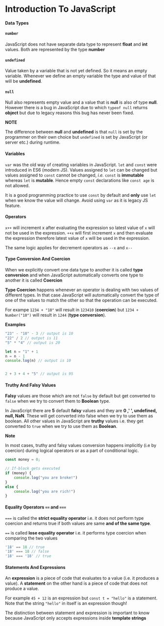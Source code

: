 # Introduction To JavaScript

#### Data Types

#### `number`

JavaScript does not have separate data type to represent **float** and **int** values. Both are represented by the type **number**

#### `undefined`

Value taken by a variable that is not yet defined. So it means an empty variable.  Whenever we define an empty variable the type and value of that will be **undefined**.

#### `null`

Null also represents empty value and a value that is **null** is also of type **null**. However there is a bug in JavaScript due to which `typeof null` returns **object** but due to legacy reasons this bug has never been fixed.

**NOTE**

The difference between **null** and **undefined** is that `null` is set by the programmer on their own choice but `undefined` is set by JavaScript (or server etc.) during runtime.



#### Variables

`var` was the old way of creating variables in JavaScript. `let` and `const` were introduced in ES6 (modern JS). Values assigned to `let` can be changed but values assigned to `const` cannot be changed, *i.e.* `const` is **immutable** whereas `let` is **mutable**. Hence empty `const` declarations like `const age` is not allowed.

It is a good programming practice to use `const` by default and **only** use `let` when we know the value will change. Avoid using `var` as it is legacy JS feature. 



#### Operators

`x++` will increment x after evaluating the expression so latest value of `x` will not be used in the expression. `++x` will first increment `x` and then evaluate the expression therefore latest value of `x` will be used in the expression.

The same logic applies for decrement operators as `--x` and `x--` 



#### Type Conversion And Coercion

When we explicitly convert one data type to another it is called **type conversion** and when JavaScript automatically converts one type to another it is called **Coercion**

**Type Coercion** happens whenever an operator is dealing with two values of different types. In that case JavaScript will automatically convert  the type of one of the values to match the other so that the operation can be executed.

For exampe `1234 + "10"` will result in `123410`  (**coercion**) but `1234 + Number("10")` will result in `1244` (**type conversion**). 

**Examples**

```javascript
"23" - "10" - 3 // output is 10
"22" / 2 // output is 11
"5" * "4" // output is 20

let n = "1" + 1
n = n - 1
console.log(n) // output is 10


2 + 3 + 4 + "5" // output is 95
```



#### Truthy And Falsy Values

**Falsy** values are those which are not `false` by default but get converted to `false` when we try to convert them to **Boolean** type. 

In JavaScript there are **5** default **falsy** values and they are **0 ,' ', undefined, null, NaN**. These will get converted into false when we try to use them as boolean. All other values in JavaScript are **truthy** values i.e. they get converted to `true` when we try to use them as **Boolean**.

**Note**

In most cases, truthy and falsy values conversion happens implicitly (i.e by coercion) during logical operators or as a part of conditional logic. 

```javascript
const money = 0;

// If-block gets executed
if (money) {
    console.log("you are broke!")
}
else {
    console.log("you are rich!")
}
```



#### Equality Operators `==` and `===`

`===` is called the **strict equality operator** i.e. it does not perform type coercion and returns true if both values are same **and of the same type**. 

`==` is called **lose equality operator** i.e. it performs type coercion when comparing the two values

```javascript
'18' == 18 // true
'18' === 18 // false
'18' === '18' // true
```



#### Statements And Expressions

An **expression** is a piece of code that evaluates to a value (i.e. it produces a value). A **statement** on the other hand is a piece of code that does not produce a value. 

For example `45 + 12` is an expression but `const t = "hello"` is a statement. Note that the string `"hello"` in itself is an expression though!



The distinction between statement and expression is important to know because JavaScript only accepts expressions inside **template strings**



# 
